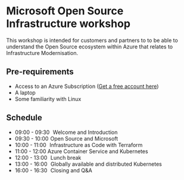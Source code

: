 # Microsoft Open Source Infrastructure workshop

This workshop is intended for customers and partners to to be able to understand the Open Source ecosystem within Azure that relates to Infrastructure Modernisation.

## Pre-requirements
* Access to an Azure Subscription ([Get a free account here](https://azure.microsoft.com/en-gb/free/))
* A laptop
* Some familiarity with Linux

## Schedule
* 09:00 - 09:30   Welcome and Introduction 
* 09:30 - 10:00  Open Source and Microsoft 
* 10:00 - 11:00   Infrastructure as Code with Terraform
* 11:00 - 12:00  Azure Container Service and Kubernetes
* 12:00 - 13:00   Lunch break 
* 13:00 - 16:00   Globally available and distributed Kubernetes
* 16:00 - 16:30   Closing and Q&A 